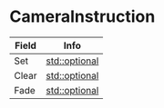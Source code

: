 # CameraInstruction

<table><thead><tr><th>Field</th><th>Info</th></tr></thead><tbody>
<tr><td>Set</td><td><a href="../types/Optional_struct CameraInstruction_SetInstruction.md">std::optional<struct CameraInstruction::SetInstruction></a></td></tr>
<tr><td>Clear</td><td><a href="../types/Optional_bool.md">std::optional<bool></a></td></tr>
<tr><td>Fade</td><td><a href="../types/Optional_struct CameraInstruction_FadeInstruction.md">std::optional<struct CameraInstruction::FadeInstruction></a></td></tr>
</tbody></table>